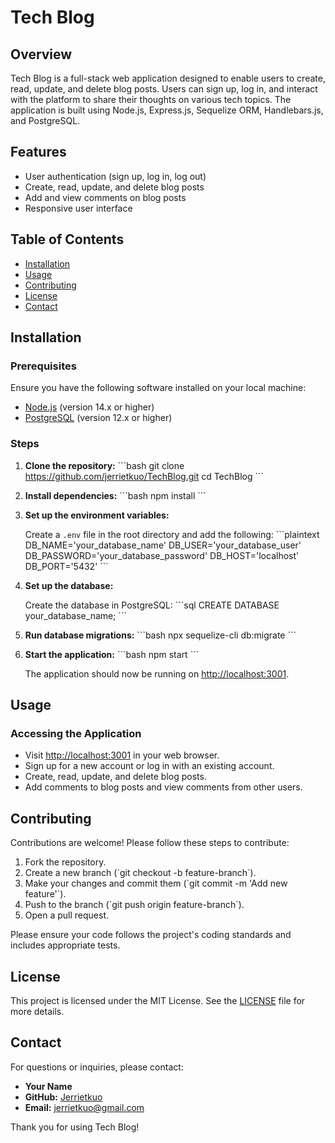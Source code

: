 
# Tech Blog

## Overview

Tech Blog is a full-stack web application designed to enable users to create, read, update, and delete blog posts. Users can sign up, log in, and interact with the platform to share their thoughts on various tech topics. The application is built using Node.js, Express.js, Sequelize ORM, Handlebars.js, and PostgreSQL.

## Features

- User authentication (sign up, log in, log out)
- Create, read, update, and delete blog posts
- Add and view comments on blog posts
- Responsive user interface

## Table of Contents

- [Installation](#installation)
- [Usage](#usage)
- [Contributing](#contributing)
- [License](#license)
- [Contact](#contact)

## Installation

### Prerequisites

Ensure you have the following software installed on your local machine:

- [Node.js](https://nodejs.org/) (version 14.x or higher)
- [PostgreSQL](https://www.postgresql.org/) (version 12.x or higher)

### Steps

1. **Clone the repository:**
   \`\`\`bash
   git clone https://github.com/jerrietkuo/TechBlog.git
   cd TechBlog
   \`\`\`

2. **Install dependencies:**
   \`\`\`bash
   npm install
   \`\`\`

3. **Set up the environment variables:**

   Create a `.env` file in the root directory and add the following:
   \`\`\`plaintext
   DB_NAME='your_database_name'
   DB_USER='your_database_user'
   DB_PASSWORD='your_database_password'
   DB_HOST='localhost'
   DB_PORT='5432'
   \`\`\`

4. **Set up the database:**

   Create the database in PostgreSQL:
   \`\`\`sql
   CREATE DATABASE your_database_name;
   \`\`\`

5. **Run database migrations:**
   \`\`\`bash
   npx sequelize-cli db:migrate
   \`\`\`

6. **Start the application:**
   \`\`\`bash
   npm start
   \`\`\`

   The application should now be running on [http://localhost:3001](http://localhost:3001).

## Usage

### Accessing the Application

- Visit [http://localhost:3001](http://localhost:3001) in your web browser.
- Sign up for a new account or log in with an existing account.
- Create, read, update, and delete blog posts.
- Add comments to blog posts and view comments from other users.

## Contributing

Contributions are welcome! Please follow these steps to contribute:

1. Fork the repository.
2. Create a new branch (\`git checkout -b feature-branch\`).
3. Make your changes and commit them (\`git commit -m 'Add new feature'\`).
4. Push to the branch (\`git push origin feature-branch\`).
5. Open a pull request.

Please ensure your code follows the project's coding standards and includes appropriate tests.

## License

This project is licensed under the MIT License. See the [LICENSE](LICENSE) file for more details.

## Contact

For questions or inquiries, please contact:

- **Your Name**
- **GitHub:** [Jerrietkuo](https://github.com/jerrietkuo)
- **Email:** [jerrietkuo@gmail.com](mailto:jerrietkuo@gmail.com)

Thank you for using Tech Blog!
